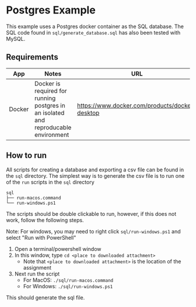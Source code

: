 # Postgres Example

This example uses a Postgres docker container as the SQL database. The SQL code found in `sql/generate_database.sql` has also been tested with MySQL.

## Requirements
| App    | Notes                                                                               | URL                                            |
| ------ | ----------------------------------------------------------------------------------- | ---------------------------------------------- |
| Docker | Docker is required for running postgres in an isolated and reproducable environment | https://www.docker.com/products/docker-desktop |


## How to run

All scripts for creating a database and exporting a csv file can be found in the `sql` directory. The simplest way is to generate the csv file is to run one of the `run` scripts in the `sql` directory
```
sql
├── run-macos.command
└── run-windows.ps1
```

The scripts should be double clickable to run, however, if this does not work, follow the following steps.

Note: For windows, you may need to right click `sql/run-windows.ps1` and select "Run with PowerShell"

1. Open a terminal/powershell window
2. In this window, type `cd <place to downloaded attachment>`
   * Note that `<place to downloaded attachment>` is the location of the assignment
3. Next run the script
   * For MacOS: `./sql/run-macos.command`
   * For Windows: `./sql/run-windows.ps1` 

This should generate the sql file.
